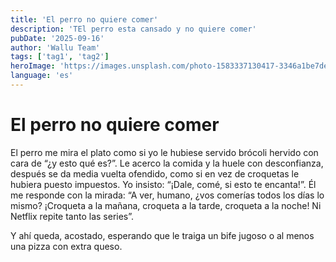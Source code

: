 ```yaml
---
title: 'El perro no quiere comer'
description: 'TEl perro esta cansado y no quiere comer'
pubDate: '2025-09-16'
author: 'Wallu Team'
tags: ['tag1', 'tag2']
heroImage: 'https://images.unsplash.com/photo-1583337130417-3346a1be7dee?w=800&h=400&fit=crop'
language: 'es'
---
```


# El perro no quiere comer

El perro me mira el plato como si yo le hubiese servido brócoli hervido con cara de “¿y esto qué es?”.
Le acerco la comida y la huele con desconfianza, después se da media vuelta ofendido, como si en vez de croquetas le hubiera puesto impuestos.
Yo insisto: “¡Dale, comé, si esto te encanta!”.
Él me responde con la mirada: “A ver, humano, ¿vos comerías todos los días lo mismo? ¡Croqueta a la mañana, croqueta a la tarde, croqueta a la noche! Ni Netflix repite tanto las series”.

Y ahí queda, acostado, esperando que le traiga un bife jugoso o al menos una pizza con extra queso.